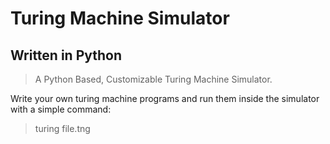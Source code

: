 # Turing Machine Simulator
## Written in Python
> A Python Based, Customizable Turing Machine Simulator.

Write your own turing machine programs and run them inside the simulator with a simple command:
> turing file.tng
